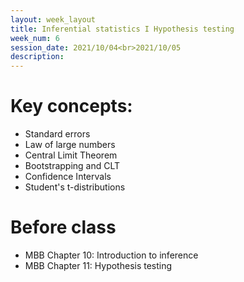```yaml
---
layout: week_layout
title: Inferential statistics I Hypothesis testing
week_num: 6
session_date: 2021/10/04<br>2021/10/05
description:
---
```


# Key concepts:
  - Standard errors
  - Law of large numbers
  - Central Limit Theorem
  - Bootstrapping and CLT
  - Confidence Intervals
  - Student's t-distributions

# Before class

- MBB Chapter 10: Introduction to inference
- MBB Chapter 11: Hypothesis testing

